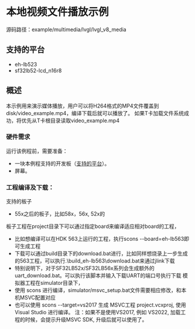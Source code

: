 # 本地视频文件播放示例

源码路径：example/multimedia/lvgl/lvgl_v8_media

## 支持的平台
<!-- 支持哪些板子和芯片平台 -->
+ eh-lb523
+ sf32lb52-lcd_n16r8

## 概述

本示例用来演示媒体播放，用户可以将H264格式的MP4文件覆盖到disk/video_example.mp4，编译下载后就可以播放了。
如果T卡加载文件系统成功，将优先从T卡根目录读取video_example.mp4

### 硬件需求
运行该例程前，需要准备：
+ 一块本例程支持的开发板（[支持的平台](quick_start)）。
+ 屏幕。



### 工程编译及下载：
支持的板子
- 55x之后的板子，比如58x，56x, 52x的

板子工程在project目录下可以通过指定board来编译适应相对board的工程，
- 比如想编译可以在HDK 563上运行的工程，执行scons --board=eh-lb563即可生成工程
- 下载可以通过build目录下的download.bat进行，比如同样想烧录上一步生成的563工程，可以执行.\build_eh-lb563\download.bat来通过jlink下载
- 特别说明下，对于SF32LB52x/SF32LB56x系列会生成额外的uart_download.bat。可以执行该脚本并输入下载UART的端口号执行下载
模拟器工程在simulator目录下，
- 使用 scons 进行编译，simulator/msvc_setup.bat文件需要相应修改，和本机MSVC配置对应
- 也可以使用 scons --target=vs2017 生成 MSVC工程 project.vcxproj, 使用Visual Studio 进行编译。
    注：如果不是使用VS2017, 例如 VS2022, 加载工程的时候，会提示升级MSVC SDK, 升级后就可以使用了。